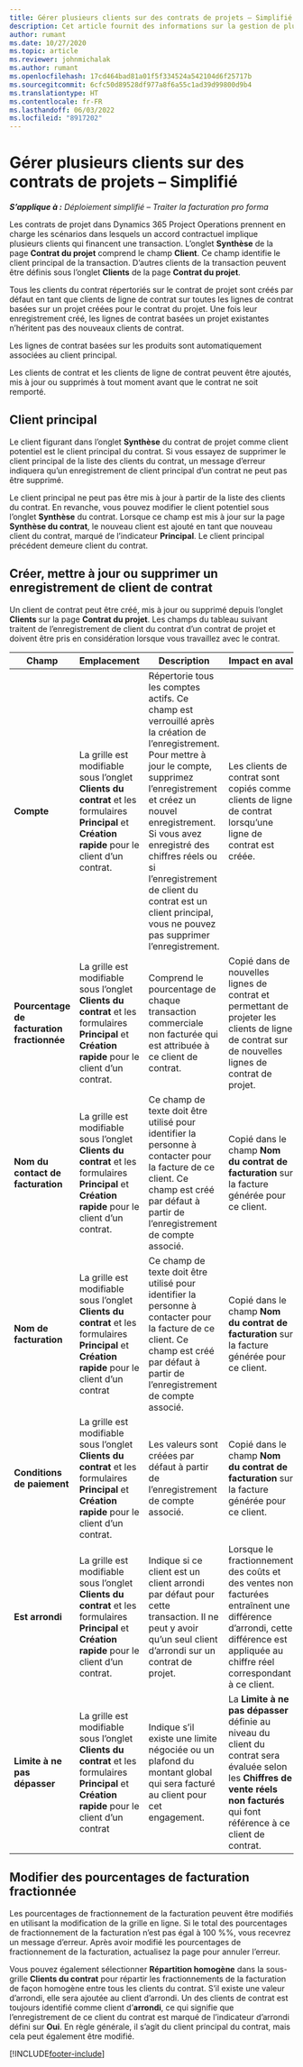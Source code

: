 ```yaml
---
title: Gérer plusieurs clients sur des contrats de projets – Simplifié
description: Cet article fournit des informations sur la gestion de plusieurs clients sur les contrats de projets.
author: rumant
ms.date: 10/27/2020
ms.topic: article
ms.reviewer: johnmichalak
ms.author: rumant
ms.openlocfilehash: 17cd464bad81a01f5f334524a542104d6f25717b
ms.sourcegitcommit: 6cfc50d89528df977a8f6a55c1ad39d99800d9b4
ms.translationtype: HT
ms.contentlocale: fr-FR
ms.lasthandoff: 06/03/2022
ms.locfileid: "8917202"
---
```

# <a name="manage-multiple-customers-on-project-contracts---lite"></a>Gérer plusieurs clients sur des contrats de projets – Simplifié

_**S’applique à :** Déploiement simplifié – Traiter la facturation pro forma_

Les contrats de projet dans Dynamics 365 Project Operations prennent en charge les scénarios dans lesquels un accord contractuel implique plusieurs clients qui financent une transaction. L’onglet **Synthèse** de la page **Contrat du projet** comprend le champ **Client**. Ce champ identifie le client principal de la transaction. D’autres clients de la transaction peuvent être définis sous l’onglet **Clients** de la page **Contrat du projet**.

Tous les clients du contrat répertoriés sur le contrat de projet sont créés par défaut en tant que clients de ligne de contrat sur toutes les lignes de contrat basées sur un projet créées pour le contrat du projet. Une fois leur enregistrement créé, les lignes de contrat basées un projet existantes n’héritent pas des nouveaux clients de contrat.

Les lignes de contrat basées sur les produits sont automatiquement associées au client principal.

Les clients de contrat et les clients de ligne de contrat peuvent être ajoutés, mis à jour ou supprimés à tout moment avant que le contrat ne soit remporté.

## <a name="primary-customer"></a>Client principal

Le client figurant dans l’onglet **Synthèse** du contrat de projet comme client potentiel est le client principal du contrat. Si vous essayez de supprimer le client principal de la liste des clients du contrat, un message d’erreur indiquera qu’un enregistrement de client principal d’un contrat ne peut pas être supprimé.

Le client principal ne peut pas être mis à jour à partir de la liste des clients du contrat. En revanche, vous pouvez modifier le client potentiel sous l’onglet **Synthèse** du contrat. Lorsque ce champ est mis à jour sur la page **Synthèse du contrat**, le nouveau client est ajouté en tant que nouveau client du contrat, marqué de l’indicateur **Principal**. Le client principal précédent demeure client du contrat.

## <a name="create-update-or-delete-a-contract-customer-record"></a>Créer, mettre à jour ou supprimer un enregistrement de client de contrat

Un client de contrat peut être créé, mis à jour ou supprimé depuis l’onglet **Clients** sur la page **Contrat du projet**. Les champs du tableau suivant traitent de l’enregistrement de client du contrat d’un contrat de projet et doivent être pris en considération lorsque vous travaillez avec le contrat.

| Champ | Emplacement | Description | Impact en aval |
| --- | --- | --- | --- |
| **Compte** | La grille est modifiable sous l’onglet **Clients du contrat** et les formulaires **Principal** et **Création rapide** pour le client d’un contrat. | Répertorie tous les comptes actifs. Ce champ est verrouillé après la création de l’enregistrement. Pour mettre à jour le compte, supprimez l’enregistrement et créez un nouvel enregistrement. Si vous avez enregistré des chiffres réels ou si l’enregistrement de client du contrat est un client principal, vous ne pouvez pas supprimer l’enregistrement. | Les clients de contrat sont copiés comme clients de ligne de contrat lorsqu’une ligne de contrat est créée. |
| **Pourcentage de facturation fractionnée** | La grille est modifiable sous l’onglet **Clients du contrat** et les formulaires **Principal** et **Création rapide** pour le client d’un contrat. | Comprend le pourcentage de chaque transaction commerciale non facturée qui est attribuée à ce client de contrat. | Copié dans de nouvelles lignes de contrat et permettant de projeter les clients de ligne de contrat sur de nouvelles lignes de contrat de projet. |
| **Nom du contact de facturation** | La grille est modifiable sous l’onglet **Clients du contrat** et les formulaires **Principal** et **Création rapide** pour le client d’un contrat. | Ce champ de texte doit être utilisé pour identifier la personne à contacter pour la facture de ce client. Ce champ est créé par défaut à partir de l’enregistrement de compte associé. | Copié dans le champ **Nom du contrat de facturation** sur la facture générée pour ce client. |
| **Nom de facturation** | La grille est modifiable sous l’onglet **Clients du contrat** et les formulaires **Principal** et **Création rapide** pour le client d’un contrat | Ce champ de texte doit être utilisé pour identifier la personne à contacter pour la facture de ce client. Ce champ est créé par défaut à partir de l’enregistrement de compte associé. | Copié dans le champ **Nom du contrat de facturation** sur la facture générée pour ce client. |
| **Conditions de paiement** | La grille est modifiable sous l’onglet **Clients du contrat** et les formulaires **Principal** et **Création rapide** pour le client d’un contrat. | Les valeurs sont créées par défaut à partir de l’enregistrement de compte associé. | Copié dans le champ **Nom du contrat de facturation** sur la facture générée pour ce client. |
| **Est arrondi** | La grille est modifiable sous l’onglet **Clients du contrat** et les formulaires **Principal** et **Création rapide** pour le client d’un contrat. | Indique si ce client est un client arrondi par défaut pour cette transaction. Il ne peut y avoir qu’un seul client d’arrondi sur un contrat de projet. | Lorsque le fractionnement des coûts et des ventes non facturées entraînent une différence d’arrondi, cette différence est appliquée au chiffre réel correspondant à ce client. |
| **Limite à ne pas dépasser** | La grille est modifiable sous l’onglet **Clients du contrat** et les formulaires **Principal** et **Création rapide** pour le client d’un contrat | Indique s’il existe une limite négociée ou un plafond du montant global qui sera facturé au client pour cet engagement. | La **Limite à ne pas dépasser** définie au niveau du client du contrat sera évaluée selon les **Chiffres de vente réels non facturés** qui font référence à ce client de contrat. |

## <a name="edit-billing-split-percentages"></a>Modifier des pourcentages de facturation fractionnée

Les pourcentages de fractionnement de la facturation peuvent être modifiés en utilisant la modification de la grille en ligne. Si le total des pourcentages de fractionnement de la facturation n’est pas égal à 100 %%, vous recevrez un message d’erreur. Après avoir modifié les pourcentages de fractionnement de la facturation, actualisez la page pour annuler l’erreur.

Vous pouvez également sélectionner **Répartition homogène** dans la sous-grille **Clients du contrat** pour répartir les fractionnements de la facturation de façon homogène entre tous les clients du contrat. S’il existe une valeur d’arrondi, elle sera ajoutée au client d’arrondi. Un des clients de contrat est toujours identifié comme client d’**arrondi**, ce qui signifie que l’enregistrement de ce client du contrat est marqué de l’indicateur d’arrondi défini sur **Oui**. En règle générale, il s’agit du client principal du contrat, mais cela peut également être modifié.


[!INCLUDE[footer-include](../../includes/footer-banner.md)]